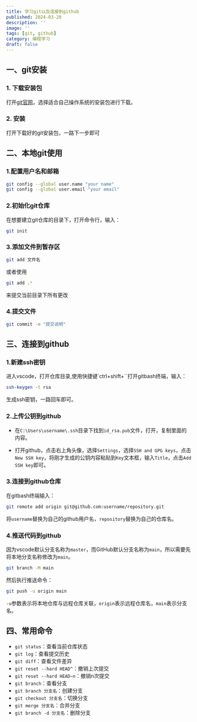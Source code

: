 ```yaml
---
title: 学习git以及连接到github
published: 2024-03-20
description: ''
image: ''
tags: [git, github]
category: 编程学习
draft: false
---
```


## 一、git安装

### 1. 下载安装包

打开[git官网](https://git-scm.com/downloads)，选择适合自己操作系统的安装包进行下载。

### 2. 安装

打开下载好的git安装包，一路下一步即可

## 二、本地git使用

### 1.配置用户名和邮箱

``` bash
git config --global user.name "your name"
git config --global user.email "your email"
```

### 2.初始化git仓库

在想要建立git仓库的目录下，打开命令行，输入：

```bash
git init
```

### 3.添加文件到暂存区

```bash
git add 文件名
```

或者使用

```bash
git add .*
```

来提交当前目录下所有更改

### 4.提交文件

```bash
git commit -m "提交说明"
```

## 三、连接到github

### 1.新建ssh密钥

进入vscode，打开仓库目录,使用快捷键`ctrl+shift+\``打开gitbash终端，输入：

```bash
ssh-keygen -t rsa
```

生成ssh密钥，一路回车即可。

### 2.上传公钥到github

- 在`C:\Users\username\.ssh`目录下找到`id_rsa.pub`文件，打开，复制里面的内容。

- 打开github，点击右上角头像，选择`Settings`，选择`SSH and GPG keys`，点击`New SSH key`，将刚才生成的公钥内容粘贴到`Key`文本框，输入`Title`，点击`Add SSH key`即可。

### 3.连接到github仓库

在gitbash终端输入：

```bash
git remote add origin git@github.com:username/repository.git
```

将`username`替换为自己的github用户名，`repository`替换为自己的仓库名。

### 4.推送代码到github

因为vscode默认分支名称为`master`，而GitHub默认分支名称为`main`，所以需要先将本地分支名称修改为`main`。

```bash
git branch -M main
```

然后执行推送命令：

```bash
git push -u origin main
```

`-u`参数表示将本地仓库与远程仓库关联，`origin`表示远程仓库名，`main`表示分支名。

## 四、常用命令

- `git status`：查看当前仓库状态
- `git log`：查看提交历史
- `git diff`：查看文件差异
- `git reset --hard HEAD^`：撤销上次提交
- `git reset --hard HEAD~n`：撤销n次提交
- `git branch`：查看分支
- `git branch 分支名`：创建分支
- `git checkout 分支名`：切换分支
- `git merge 分支名`：合并分支
- `git branch -d 分支名`：删除分支

